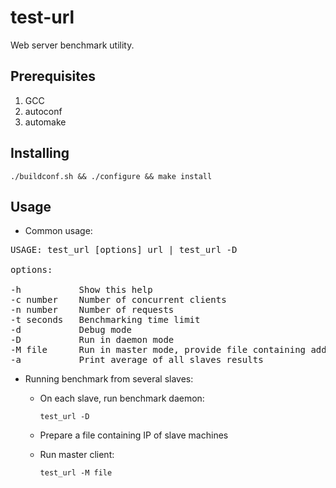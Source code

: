 test-url
========
Web server benchmark utility.

Prerequisites
-------------
1. GCC
2. autoconf
3. automake

Installing
----------
`./buildconf.sh && ./configure && make install`

Usage
-----

* Common usage:

<pre>
USAGE: test_url [options] url | test_url -D

options:

-h           Show this help
-c number    Number of concurrent clients
-n number    Number of requests
-t seconds   Benchmarking time limit
-d           Debug mode
-D           Run in daemon mode
-M file      Run in master mode, provide file containing addresses of slaves
-a           Print average of all slaves results
</pre>

* Running benchmark from several slaves:

    * On each slave, run benchmark daemon:

      `test_url -D`

    * Prepare a file containing IP of slave machines
    * Run master client:

      `test_url -M file`

